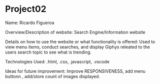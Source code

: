 # Project02

Name: Ricardo Figueroa

Overview/Description of website: Search Engine/Information website 

Details on how to use the website or what functionality is offered: Used to view menu items, conduct searches, and display Giphys releated to the users search topic to see what is trending.

Technologies Used: .html, .css, .javascript, .vscode

Ideas for future improvement: Improve RESPONSIVENESS, add menu buttonn , add/store count of images displayed.